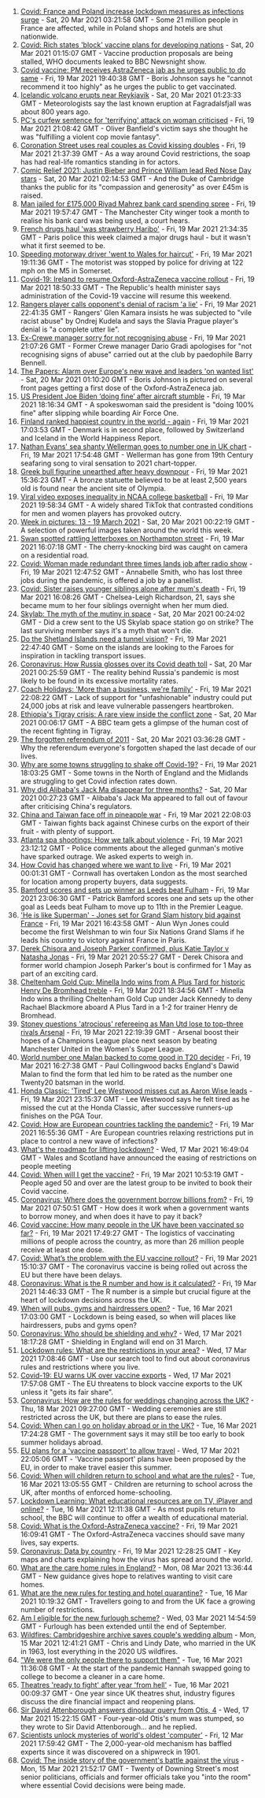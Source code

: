 1. [Covid: France and Poland increase lockdown measures as infections surge](https://www.bbc.co.uk/news/world-europe-56466223) - Sat, 20 Mar 2021 03:21:58 GMT - Some 21 million people in France are affected, while in Poland shops and hotels are shut nationwide.
1. [Covid: Rich states 'block' vaccine plans for developing nations](https://www.bbc.co.uk/news/world-56465395) - Sat, 20 Mar 2021 01:15:07 GMT - Vaccine production proposals are being stalled, WHO documents leaked to BBC Newsnight show.
1. [Covid vaccine: PM receives AstraZeneca jab as he urges public to do same](https://www.bbc.co.uk/news/uk-56462555) - Fri, 19 Mar 2021 19:40:38 GMT - Boris Johnson says he "cannot recommend it too highly" as he urges the public to get vaccinated.
1. [Icelandic volcano erupts near Reykjavik](https://www.bbc.co.uk/news/world-europe-56465393) - Sat, 20 Mar 2021 01:23:33 GMT - Meteorologists say the last known eruption at Fagradalsfjall was about 800 years ago.
1. [PC's curfew sentence for 'terrifying' attack on woman criticised](https://www.bbc.co.uk/news/uk-england-coventry-warwickshire-56459217) - Fri, 19 Mar 2021 21:08:42 GMT - Oliver Banfield's victim says she thought he was "fulfilling a violent cop movie fantasy".
1. [Coronation Street uses real couples as Covid kissing doubles](https://www.bbc.co.uk/news/entertainment-arts-56453954) - Fri, 19 Mar 2021 21:37:39 GMT - As a way around Covid restrictions, the soap has had real-life romantics standing in for actors.
1. [Comic Relief 2021: Justin Bieber and Prince William lead Red Nose Day stars](https://www.bbc.co.uk/news/entertainment-arts-56442606) - Sat, 20 Mar 2021 02:14:53 GMT - And the Duke of Cambridge thanks the public for its "compassion and generosity" as over £45m is raised.
1. [Man jailed for £175,000 Riyad Mahrez bank card spending spree](https://www.bbc.co.uk/news/uk-england-london-56463663) - Fri, 19 Mar 2021 19:57:47 GMT - The Manchester City winger took a month to realise his bank card was being used, a court hears.
1. [French drugs haul 'was strawberry Haribo'](https://www.bbc.co.uk/news/world-europe-56461868) - Fri, 19 Mar 2021 21:34:35 GMT - Paris police this week claimed a major drugs haul - but it wasn't what it first seemed to be.
1. [Speeding motorway driver 'went to Wales for haircut'](https://www.bbc.co.uk/news/uk-england-somerset-56462975) - Fri, 19 Mar 2021 19:11:36 GMT - The motorist was stopped by police for driving at 122 mph on the M5 in Somerset.
1. [Covid-19: Ireland to resume Oxford-AstraZeneca vaccine rollout](https://www.bbc.co.uk/news/world-europe-56463941) - Fri, 19 Mar 2021 18:50:33 GMT - The Republic's health minister says administration of the Covid-19 vaccine will resume this weekend.
1. [Rangers player calls opponent's denial of racism 'a lie'](https://www.bbc.co.uk/sport/football/56465292) - Fri, 19 Mar 2021 22:41:35 GMT - Rangers' Glen Kamara insists he was subjected to "vile racist abuse" by Ondrej Kudela and says the Slavia Prague player's denial is "a complete utter lie".
1. [Ex-Crewe manager sorry for not recognising abuse](https://www.bbc.co.uk/sport/football/56464043) - Fri, 19 Mar 2021 21:07:26 GMT - Former Crewe manager Dario Gradi apologises for "not recognising signs of abuse" carried out at the club by paedophile Barry Bennell.
1. [The Papers: Alarm over Europe's new wave and leaders 'on wanted list'](https://www.bbc.co.uk/news/blogs-the-papers-56465142) - Sat, 20 Mar 2021 01:10:20 GMT - Boris Johnson is pictured on several front pages getting a first dose of the Oxford-AstraZeneca jab.
1. [US President Joe Biden ‘doing fine’ after aircraft stumble](https://www.bbc.co.uk/news/world-us-canada-56462824) - Fri, 19 Mar 2021 18:16:34 GMT - A spokeswoman said the president is "doing 100% fine" after slipping while boarding Air Force One.
1. [Finland ranked happiest country in the world - again](https://www.bbc.co.uk/news/world-europe-56457295) - Fri, 19 Mar 2021 17:03:53 GMT - Denmark is in second place, followed by Switzerland and Iceland in the World Happiness Report.
1. [Nathan Evans' sea shanty Wellerman goes to number one in UK chart](https://www.bbc.co.uk/news/entertainment-arts-56463078) - Fri, 19 Mar 2021 17:54:48 GMT - Wellerman has gone from 19th Century seafaring song to viral sensation to 2021 chart-topper.
1. [Greek bull figurine unearthed after heavy downpour](https://www.bbc.co.uk/news/world-europe-56460693) - Fri, 19 Mar 2021 15:36:23 GMT - A bronze statuette believed to be at least 2,500 years old is found near the ancient site of Olympia.
1. [Viral video exposes inequality in NCAA college basketball](https://www.bbc.co.uk/news/world-us-canada-56464331) - Fri, 19 Mar 2021 19:58:34 GMT - A widely shared TikTok that contrasted conditions for men and women players has provoked outcry.
1. [Week in pictures: 13 - 19 March 2021](https://www.bbc.co.uk/news/in-pictures-56442714) - Sat, 20 Mar 2021 00:22:19 GMT - A selection of powerful images taken around the world this week.
1. [Swan spotted rattling letterboxes on Northampton street](https://www.bbc.co.uk/news/uk-england-northamptonshire-56462299) - Fri, 19 Mar 2021 16:07:18 GMT - The cherry-knocking bird was caught on camera on a residential road.
1. [Covid: Woman made redundant three times lands job after radio show](https://www.bbc.co.uk/news/uk-england-leeds-56456392) - Fri, 19 Mar 2021 12:47:52 GMT - Annabelle Smith, who has lost three jobs during the pandemic, is offered a job by a panellist.
1. [Covid: Sister raises younger siblings alone after mum's death](https://www.bbc.co.uk/news/uk-england-leeds-56445577) - Fri, 19 Mar 2021 16:08:26 GMT - Chelsea-Leigh Richardson, 21, says she became mum to her four siblings overnight when her mum died.
1. [Skylab: The myth of the mutiny in space](https://www.bbc.co.uk/news/stories-56346001) - Sat, 20 Mar 2021 00:24:02 GMT - Did a crew sent to the US Skylab space station go on strike? The last surviving member says it's a myth that won't die.
1. [Do the Shetland Islands need a tunnel vision?](https://www.bbc.co.uk/news/uk-scotland-north-east-orkney-shetland-56325106) - Fri, 19 Mar 2021 22:47:40 GMT - Some on the islands are looking to the Faroes for inspiration in tackling transport issues.
1. [Coronavirus: How Russia glosses over its Covid death toll](https://www.bbc.co.uk/news/world-europe-56454701) - Sat, 20 Mar 2021 00:25:59 GMT - The reality behind Russia's pandemic is most likely to be found in its excessive mortality rates.
1. [Coach Holidays: 'More than a business, we're family'](https://www.bbc.co.uk/news/business-56419005) - Fri, 19 Mar 2021 22:08:22 GMT - Lack of support for "unfashionable" industry could put 24,000 jobs at risk and leave vulnerable passengers heartbroken.
1. [Ethiopia's Tigray crisis: A rare view inside the conflict zone](https://www.bbc.co.uk/news/world-africa-56456793) - Sat, 20 Mar 2021 00:06:17 GMT - A BBC team gets a glimpse of the human cost of the recent fighting in Tigray.
1. [The forgotten referendum of 2011](https://www.bbc.co.uk/news/uk-politics-56435341) - Sat, 20 Mar 2021 03:36:28 GMT - Why the referendum everyone's forgotten shaped the last decade of our lives.
1. [Why are some towns struggling to shake off Covid-19?](https://www.bbc.co.uk/news/health-56449409) - Fri, 19 Mar 2021 18:03:25 GMT - Some towns in the North of England and the Midlands are struggling to get Covid infection rates down.
1. [Why did Alibaba's Jack Ma disappear for three months?](https://www.bbc.co.uk/news/technology-56448688) - Sat, 20 Mar 2021 00:27:23 GMT - Alibaba's Jack Ma appeared to fall out of favour after criticising China's regulators.
1. [China and Taiwan face off in pineapple war](https://www.bbc.co.uk/news/business-56353963) - Fri, 19 Mar 2021 22:08:03 GMT - Taiwan fights back against Chinese curbs on the export of their fruit - with plenty of support.
1. [Atlanta spa shootings: How we talk about violence](https://www.bbc.co.uk/news/world-us-canada-56446820) - Fri, 19 Mar 2021 23:12:12 GMT - Police comments about the alleged gunman's motive have sparked outrage. We asked experts to weigh in.
1. [How Covid has changed where we want to live](https://www.bbc.co.uk/news/business-56359865) - Fri, 19 Mar 2021 00:01:31 GMT - Cornwall has overtaken London as the most searched for location among property buyers, data suggests.
1. [Bamford scores and sets up winner as Leeds beat Fulham](https://www.bbc.co.uk/sport/football/56369110) - Fri, 19 Mar 2021 23:06:30 GMT - Patrick Bamford scores one and sets up the other goal as Leeds beat Fulham to move up to 11th in the Premier League.
1. ['He is like Superman' - Jones set for Grand Slam history bid against France](https://www.bbc.co.uk/sport/rugby-union/56449307) - Fri, 19 Mar 2021 16:43:58 GMT - Alun Wyn Jones could become the first Welshman to win four Six Nations Grand Slams if he leads his country to victory against France in Paris.
1. [Derek Chisora and Joseph Parker confirmed, plus Katie Taylor v Natasha Jonas](https://www.bbc.co.uk/sport/boxing/56464595) - Fri, 19 Mar 2021 20:55:27 GMT - Derek Chisora and former world champion Joseph Parker's bout is confirmed for 1 May as part of an exciting card.
1. [Cheltenham Gold Cup: Minella Indo wins from A Plus Tard for historic Henry De Bromhead treble](https://www.bbc.co.uk/sport/horse-racing/56460843) - Fri, 19 Mar 2021 18:34:56 GMT - Minella Indo wins a thrilling Cheltenham Gold Cup under Jack Kennedy to deny Rachael Blackmore aboard A Plus Tard in a 1-2 for trainer Henry de Bromhead.
1. [Stoney questions 'atrocious' refereeing as Man Utd lose to top-three rivals Arsenal](https://www.bbc.co.uk/sport/football/56369103) - Fri, 19 Mar 2021 22:19:39 GMT - Arsenal boost their hopes of a Champions League place next season by beating Manchester United in the Women's Super League.
1. [World number one Malan backed to come good in T20 decider](https://www.bbc.co.uk/sport/cricket/56462008) - Fri, 19 Mar 2021 16:27:38 GMT - Paul Collingwood backs England's Dawid Malan to find the form that led him to be rated as the number one Twenty20 batsman in the world.
1. [Honda Classic: 'Tired' Lee Westwood misses cut as Aaron Wise leads](https://www.bbc.co.uk/sport/golf/56462944) - Fri, 19 Mar 2021 23:15:37 GMT - Lee Westwood says he felt tired as he missed the cut at the Honda Classic, after successive runners-up finishes on the PGA Tour.
1. [Covid: How are European countries tackling the pandemic?](https://www.bbc.co.uk/news/explainers-53640249) - Fri, 19 Mar 2021 16:55:36 GMT - Are European countries relaxing restrictions put in place to control a new wave of infections?
1. [What's the roadmap for lifting lockdown?](https://www.bbc.co.uk/news/explainers-52530518) - Wed, 17 Mar 2021 16:49:04 GMT - Wales and Scotland have announced the easing of restrictions on people meeting
1. [Covid: When will I get the vaccine?](https://www.bbc.co.uk/news/health-55045639) - Fri, 19 Mar 2021 10:53:19 GMT - People aged 50 and over are the latest group to be invited to book their Covid vaccine.
1. [Coronavirus: Where does the government borrow billions from?](https://www.bbc.co.uk/news/business-50504151) - Fri, 19 Mar 2021 07:50:51 GMT - How does it work when a government wants to borrow money, and when does it have to pay it back?
1. [Covid vaccine: How many people in the UK have been vaccinated so far?](https://www.bbc.co.uk/news/health-55274833) - Fri, 19 Mar 2021 17:49:27 GMT - The logistics of vaccinating millions of people across the country, as more than 26 million people receive at least one dose.
1. [Covid: What’s the problem with the EU vaccine rollout?](https://www.bbc.co.uk/news/explainers-52380823) - Fri, 19 Mar 2021 15:10:37 GMT - The coronavirus vaccine is being rolled out across the EU but there have been delays.
1. [Coronavirus: What is the R number and how is it calculated?](https://www.bbc.co.uk/news/health-52473523) - Fri, 19 Mar 2021 14:46:33 GMT - The R number is a simple but crucial figure at the heart of lockdown decisions across the UK.
1. [When will pubs, gyms and hairdressers open?](https://www.bbc.co.uk/news/explainers-53349989) - Tue, 16 Mar 2021 17:03:00 GMT - Lockdown is being eased, so when will places like hairdressers, pubs and gyms open?
1. [Coronavirus: Who should be shielding and why?](https://www.bbc.co.uk/news/health-51997151) - Wed, 17 Mar 2021 18:17:28 GMT - Shielding in England will end on 31 March.
1. [Lockdown rules: What are the restrictions in your area?](https://www.bbc.co.uk/news/uk-54373904) - Wed, 17 Mar 2021 17:08:46 GMT - Use our search tool to find out about coronavirus rules and restrictions where you live.
1. [Covid-19: EU warns UK over vaccine exports](https://www.bbc.co.uk/news/45877605) - Wed, 17 Mar 2021 17:57:08 GMT - The EU threatens to block vaccine exports to the UK unless it "gets its fair share".
1. [Coronavirus: How are the rules for weddings changing across the UK?](https://www.bbc.co.uk/news/explainers-52811509) - Thu, 18 Mar 2021 09:27:00 GMT - Wedding ceremonies are still restricted across the UK, but there are plans to ease the rules.
1. [Covid: When can I go on holiday abroad or in the UK?](https://www.bbc.co.uk/news/explainers-52646738) - Tue, 16 Mar 2021 17:24:28 GMT - The government says it may still be too early to book summer holidays abroad.
1. [EU plans for a 'vaccine passport' to allow travel](https://www.bbc.co.uk/news/world-europe-56436910) - Wed, 17 Mar 2021 22:05:06 GMT - 'Vaccine passport' plans have been proposed by the EU, in order to make travel easier this summer.
1. [Covid: When will children return to school and what are the rules?](https://www.bbc.co.uk/news/education-51643556) - Tue, 16 Mar 2021 13:05:55 GMT - Children are returning to school across the UK, after months of enforced home-schooling.
1. [Lockdown Learning: What educational resources are on TV, iPlayer and online?](https://www.bbc.co.uk/news/education-55591821) - Tue, 16 Mar 2021 12:11:38 GMT - As most pupils return to school, the BBC will continue to offer a wealth of educational material.
1. [Covid: What is the Oxford-AstraZeneca vaccine?](https://www.bbc.co.uk/news/health-55302595) - Fri, 19 Mar 2021 16:09:41 GMT - The Oxford-AstraZeneca vaccines should save many lives, say experts.
1. [Coronavirus: Data by country](https://www.bbc.co.uk/news/world-51235105) - Fri, 19 Mar 2021 12:28:25 GMT - Key maps and charts explaining how the virus has spread around the world.
1. [What are the care home rules in England?](https://www.bbc.co.uk/news/explainers-53503712) - Mon, 08 Mar 2021 13:36:44 GMT - New guidance gives hope to relatives wanting to visit care homes.
1. [What are the new rules for testing and hotel quarantine?](https://www.bbc.co.uk/news/explainers-52544307) - Tue, 16 Mar 2021 10:19:32 GMT - Travellers going to and from the UK face a growing number of restrictions.
1. [Am I eligible for the new furlough scheme?](https://www.bbc.co.uk/news/explainers-52135342) - Wed, 03 Mar 2021 14:54:59 GMT - Furlough has been extended until the end of September.
1. [Wildfires: Cambridgeshire archive saves couple's wedding album](https://www.bbc.co.uk/news/uk-england-cambridgeshire-56401868) - Mon, 15 Mar 2021 12:41:21 GMT - Chris and Lindy Date, who married in the UK in 1963, lost everything in the 2020 US wildfires.
1. ["We were the only people there to support them"](https://www.bbc.co.uk/news/uk-scotland-glasgow-west-56416118) - Tue, 16 Mar 2021 11:36:08 GMT - At the start of the pandemic Hannah swapped going to college to become a cleaner in a care home.
1. [Theatres 'ready to fight' after year 'from hell'](https://www.bbc.co.uk/news/business-56394404) - Tue, 16 Mar 2021 00:09:37 GMT - One year since UK theatres shut, industry figures discuss the dire financial impact and reopening plans.
1. [Sir David Attenborough answers dinosaur query from Otis, 4](https://www.bbc.co.uk/news/uk-wales-56429104) - Wed, 17 Mar 2021 15:22:15 GMT - Four-year-old Otis's mum was stumped, so they wrote to Sir David Attenborough... and he replied.
1. [Scientists unlock mysteries of world's oldest 'computer'](https://www.bbc.co.uk/news/science-environment-56377567) - Fri, 12 Mar 2021 17:59:42 GMT - The 2,000-year-old mechanism has baffled experts since it was discovered on a shipwreck in 1901.
1. [Covid: The inside story of the government's battle against the virus](https://www.bbc.co.uk/news/uk-politics-56361599) - Mon, 15 Mar 2021 21:52:17 GMT - Twenty of Downing Street's most senior politicians, officials and former officials take you "into the room" where essential Covid decisions were being made.
